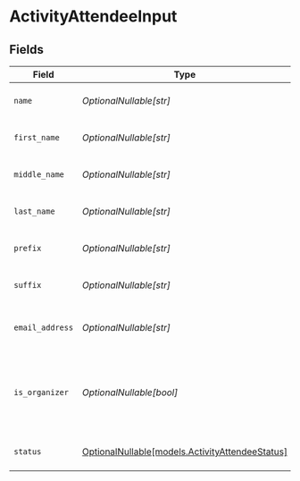 # ActivityAttendeeInput


## Fields

| Field                                                                                  | Type                                                                                   | Required                                                                               | Description                                                                            | Example                                                                                |
| -------------------------------------------------------------------------------------- | -------------------------------------------------------------------------------------- | -------------------------------------------------------------------------------------- | -------------------------------------------------------------------------------------- | -------------------------------------------------------------------------------------- |
| `name`                                                                                 | *OptionalNullable[str]*                                                                | :heavy_minus_sign:                                                                     | Full name of the attendee                                                              | Elon Musk                                                                              |
| `first_name`                                                                           | *OptionalNullable[str]*                                                                | :heavy_minus_sign:                                                                     | First name of the attendee                                                             | Elon                                                                                   |
| `middle_name`                                                                          | *OptionalNullable[str]*                                                                | :heavy_minus_sign:                                                                     | Middle name of the attendee                                                            | D.                                                                                     |
| `last_name`                                                                            | *OptionalNullable[str]*                                                                | :heavy_minus_sign:                                                                     | Last name of the attendee                                                              | Musk                                                                                   |
| `prefix`                                                                               | *OptionalNullable[str]*                                                                | :heavy_minus_sign:                                                                     | Prefix of the attendee                                                                 | Mr.                                                                                    |
| `suffix`                                                                               | *OptionalNullable[str]*                                                                | :heavy_minus_sign:                                                                     | Suffix of the attendee                                                                 | PhD                                                                                    |
| `email_address`                                                                        | *OptionalNullable[str]*                                                                | :heavy_minus_sign:                                                                     | Email address of the attendee                                                          | elon@musk.com                                                                          |
| `is_organizer`                                                                         | *OptionalNullable[bool]*                                                               | :heavy_minus_sign:                                                                     | Whether the attendee is the organizer of the activity                                  | true                                                                                   |
| `status`                                                                               | [OptionalNullable[models.ActivityAttendeeStatus]](../models/activityattendeestatus.md) | :heavy_minus_sign:                                                                     | Status of the attendee                                                                 | accepted                                                                               |